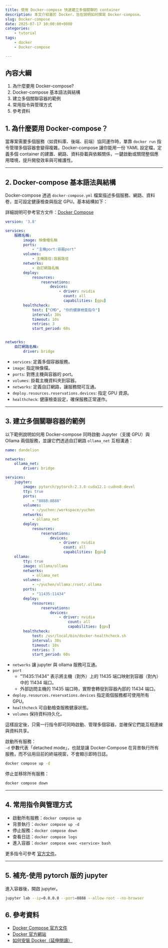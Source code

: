 ```yaml
---
title: 使用 Docker-compose 快速建立多個關聯的 container
description: 本文介紹基於 Docker，旨在說明如何撰寫 Docker-compose。
slug: Docker-compose
date: 2025-07-17 10:00:00+0000
categories:
    - tutorial
tags:
    - docker
    - Docker-compose

---
```


## 內容大綱

1. 為什麼要用 Docker-compose?
2. Docker-compose 基本語法與結構
3. 建立多個關聯容器的範例
4. 常用指令與管理方式
5. 參考資料

## 1. 為什麼要用 Docker-compose？

當專案需要多個服務（如資料庫、後端、前端）協同運作時，單靠 `docker run` 指令管理多個容器會變得複雜。Docker-compose 讓你能用一份 YAML 設定檔，定義多個 container 的建置、網路、資料掛載與依賴關係，一鍵啟動或關閉整個應用環境，提升開發效率與可維護性。

---

## 2. Docker-compose 基本語法與結構

Docker-compose 透過 `docker-compose.yml` 檔案描述多個服務、網路、資料卷，並可設定健康檢查與指定 GPU。基本結構如下：

詳細說明可參考官方文件：[Docker Compose](https://docs.docker.com/reference/compose-file/services/)

```yaml
version: '3.8'

services:
    服務名稱:
        image: 映像檔名稱
        ports:
            - "主機port:容器port"
        volumes:
            - 主機路徑:容器路徑
        networks:
            - 自訂網路名稱
        deploy:
            resources:
                reservations:
                    devices:
                        - driver: nvidia
                          count: all
                          capabilities: [gpu]
        healthcheck:
            test: ["CMD", "你的健康檢查指令"]
            interval: 30s
            timeout: 10s
            retries: 3
            start_period: 60s


networks:
    自訂網路名稱:
        driver: bridge
```

- `services`: 定義多個容器服務。
- `image`: 指定映像檔。
- `ports`: 對應主機與容器的 port。
- `volumes`: 掛載主機資料夾到容器。
- `networks`: 定義自訂網路，讓服務間可互通。
- `deploy.resources.reservations.devices`: 指定 GPU 資源。
- `healthcheck`: 健康檢查設定，確保服務正常運作。

<!--
healthcheck 區塊用於設定 Docker 容器的健康檢查機制。  
- `test`: 指定健康檢查的指令（可替換為實際檢查服務狀態的命令）。  
- `interval`: 兩次健康檢查之間的間隔時間（此例為 30 秒）。  
- `timeout`: 單次健康檢查的超時時間（此例為 10 秒）。  
- `retries`: 連續失敗次數達到此值時，容器會被標記為不健康。  
- `start_period`: 容器啟動後，健康檢查開始前的緩衝期（此例為 60 秒）。  

註：  
1. 健康檢查有助於 Docker Compose 自動監控服務狀態，並在服務異常時採取相應措施。  
2. 詳細說明可參考官方文件：[Docker Compose healthcheck](https://docs.docker.com/compose/compose-file/compose-file-v3/#healthcheck)
-->

---

## 3. 建立多個關聯容器的範例

以下範例說明如何用 Docker-compose 同時啟動 Jupyter（支援 GPU）與 Ollama 兩個服務，並讓它們透過自訂網路 `ollama_net` 互相溝通：

```yaml
name: dandelion

networks:
    ollama_net:
        driver: bridge

services:
    jupyter:
        image: pytorch/pytorch:2.3.0-cuda12.1-cudnn8-devel
        tty: true
        ports:
            - "8888:8888"
        volumes:
            - ~/yuchen:/workspace/yuchen
        networks:
            - ollama_net
        deploy:
            resources:
                reservations:
                    devices:
                        - driver: nvidia
                          count: all
                          capabilities: [gpu]
    ollama:
        tty: true
        image: ollama/ollama
        networks:
            - ollama_net
        volumes:
            - ~/yuchen/ollama:/root/.ollama
        ports:
            - "11435:11434"
        deploy:
            resources:
                reservations:
                    devices:
                        - driver: nvidia
                            count: all
                            capabilities: [gpu]
        healthcheck:
            test: /usr/local/bin/docker-healthcheck.sh
            interval: 30s
            timeout: 10s
            retries: 3
            start_period: 60s
```

- `networks` 讓 jupyter 與 ollama 服務可互通。
- `port`
    - "11435:11434" 表示將主機（對外）上的 11435 端口映射到容器（對內）中的 11434 端口。
    - 外部訪問主機的 11435 端口時，實際會轉發到容器內部的 11434 端口。
- `deploy.resources.reservations.devices` 指定兩個服務都可使用所有 GPU。
- `healthcheck` 可自動檢查服務健康狀態。
- `volumes` 保持資料持久化。

這樣設定後，只需一行指令即可同時啟動、管理多個容器，並確保它們能互相連線與資料共享。

啟動所有服務：  
`-d` 參數代表「detached mode」，也就是讓 Docker-Compose 在背景執行所有服務，而不佔用目前的終端視窗，不會顯示即時日誌。  
```bash
docker compose up -d
```

停止並移除所有服務：

```bash
docker compose down
```

---

## 4. 常用指令與管理方式

- 啟動所有服務：`docker compose up`
- 背景執行：`docker compose up -d`
- 停止服務：`docker compose down`
- 查看日誌：`docker compose logs`
- 進入容器：`docker compose exec <service> bash`

更多指令可參考 [官方文件](https://docs.docker.com/compose/reference/overview/)。

---

## 5. 補充-使用 pytorch 版的 jupyter
進入容器後，開啟 jupyter。  
``` bash
jupyter lab --ip=0.0.0.0 --port=8888 --allow-root --no-browser
```



## 6. 參考資料

- [Docker Compose 官方文件](https://docs.docker.com/compose/)
- [Docker 官方網站](https://www.docker.com/)
- [如何安裝 Docker（延伸閱讀）](https://dandelionlibra.github.io/post/virtual-environment/docker/setup-jupyter-notebook-with-docker/)

